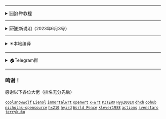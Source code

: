 


---

<details>
<summary>🆘各种教程</summary>
<br>
<br />
<br>

《[github actions编译教程](https://github.com/danshui-git/shuoming#%E7%BC%96%E8%AF%91%E6%95%99%E7%A8%8B)》

《[Amlogic、Rockchip系列固件打包设置教程](https://github.com/danshui-git/shuoming/blob/master/Amlogic.md)》

《[在线更新固件插件说明](https://github.com/danshui-git/shuoming/blob/master/%E5%AE%9A%E6%97%B6%E6%9B%B4%E6%96%B0%E6%8F%92%E4%BB%B6.md)》

<br />
</details>

---

<details>
<summary>🆙更新说明（2023年6月3号）</summary>

<br>

 2023年6月3号
 1、每次编译都自动检测一次上游仓库版本，上游有更新的话自动同步上游，同步分小版本和大版本，小版本不会改变您现有机型文件夹，不会改变【diy、files、patches、seed】等文件夹，大版本是直接把上游仓库整个覆盖您现的仓库，不管大小版本更新都会保留备份的，在根目录会多一个【backups】文件夹，里面就是您没更新之前的仓库所有文件
 
 2、diy-part.sh有修改，以前的个别控制都有改过，别拿以前的直接覆盖使用，重新设置一次吧
 
 3、取消了不使用我仓库插件包的选择了，现在必定使用我仓库的插件包，因为我这个仓库是带本地编译的，有这个选择在，要多写很多东西，烦，直接取消
 
 4、现在github删除文件夹都可以直接删除了，所以我以前的删除文件夹操作也取消了，只保留了建立机型文件夹的操作
 
 ---
 
2023年5月13号
 
 1、重新整理了所有源码的插件包，因技术有限，gl-ax1800源码增加不了docker，还有个别源码不能编译ssrplus和passwall的NaiveProxy，个别源码的vssr和istore可以编译成功，但是不能用，还有没有其他插件也存在此问题，等你们测试了
 
 2、gl-ax1800源码的固件不能直接进行转换成Xwrt的固件，安装的时候会出错，然后卡死了，如果你用的是gl-ax1800源码编译的固件要注意，想用Xwrt的固件的固件，就先随便把gl-ax1800源码编译的固件安装成其他任意作者的固件再安装Xwrt的固件
 
 3、把所有源码的主题插件都整理了一遍，因为有些主题太老了，支持不了好多现在新的插件，那些新插件名称在主题错位的还没啥，反正还能看到，能设置，很多主题直接是不显示该插件的存在，或者好多主题名字不一样，其实都是大同小异的主题，所以我那些主题干掉了。（18.06LUCI的主题比较好用的有 luci-theme-argon，luci-theme-design，luci-theme-opentopd，luci-theme-kucat，19.07之后的主题基本没几个可以选了，感谢这些主题作者的辛苦付出）
 
 4、不管源码里面有没有luci-theme-argon,我都替换成jerrykuku大佬的luci-theme-argon主题了
 
 5、自定义设置里面的（export Enable_IPV6_function="0"）、（export Enable_IPV4_function="0"）和（export Create_Ipv6_Lan="0"）只能三选一的开启，如果你都同时开启的话，只会选择启用（export Enable_IPV6_function="1"）
 
 6、每次安装固件完毕，就是跑完码后，该运行的运行，该咋滴咋滴，全部搞定后就会进行重启，跑完码后，如果你使用页面后台进入固件是可以的，但是进入后因为相隔几十秒后(全部东西运行完毕大概是20-30秒,东西多的话时间要增加一点点)会进行重启，所以有些人进入后，修改了东西，没保存设置，因为才几十秒，很快就过去了，来不及按保存，然后造成你以为你设置了东西，但是过一会发现又没设置的情况，因为你没按保存，固件就重启了，应该要等重启后再来慢慢设置，如果请大家发现这个问题的时候莫慌

---

2023年4月22号

1、把autobuild仓库合拼到了这里了，以前拉autobuild仓库的应该都不可以用了，请重新拉取这个仓库吧，以前老的build-actions仓库也要重新拉取新的build-actions仓库使用（请不要继续拉取autobuild仓库使用，这个是我个人使用仓库）
 
2、编译教程全修改一遍了，看教程还不能启动编译的话，我只能说多看几次吧

3、增加了编译源码的选择，同作者源码的源码分支之间可以自由切换编译（每个作者源码的可支持选择什么分支，在settings.ini文件有写明）

4、晶晨系列固件不限制一个源码，理论上可以编译出rootfs.tar.gz包的，应该都可以打包使用，比较常用的有（天灵的openwrt-21.02分支、大雕的master分支、官方的master分支），固件编译跟打包分2次进行，这样免除了打包空间不足，或者编译+打包时间不足的问题，已经编译出了的rootfs.tar.gz可以使用手动启动打包程序，进行多次打包操作。（更新了amlogic和rockchip固件打包设置教程）
 
5、luci-app-oscam插件，云编译，编译不成功，云编译的时候切莫选择此插件，本地编译倒是可以编译成功。
 
6、大雕源码，有些机型编译增加mac80211驱动的时候会编译错误的，如果出现这个情况，自己带上日志找源码作者处理
 
7、我编译仓库里，增加大雕源码【gl-ax1800】分支选择，不是他 https://github.com/coolsnowwolf/lede 源码的分支，是他另外一个仓库 https://github.com/coolsnowwolf/openwrt-gl-ax1800 的源码，看他意思是专门给gl-ax1800路由器准备的，我看了下，也测试了一下，其实就是一个4.14内核的源码，有需要这个内核的朋友，也可以使用这个分支编译

</details>

---

<details>
<summary>✴️本地编译</summary>
<br>
<br />
<br>

《[本地Ubuntu一键编译OpenWrt固件](https://github.com/281677160/bendi)》

《[本地一键提取.config然后在云编译脚本使用](https://github.com/281677160/bendi)》

<br />
</details>

---

<details>
<summary>🏠Telegram群</summary>
<br>
<br />
 
《[Telegram聊天吹水群](https://t.me/heiheiheio)》

《[Telegram中文设置方法](https://github.com/danshui-git/shuoming/blob/master/tele.md)》

</details>

---

 ### 鸣谢！
 感谢以下各位大佬（排名无分先后）<br />
 
 [`coolsnowwolf`](https://github.com/coolsnowwolf/lede/tree/master)
 [`Lienol`](https://github.com/Lienol/openwrt/tree/21.02)
 [`immortalwrt`](https://github.com/immortalwrt/immortalwrt)
 [`openwrt`](https://github.com/openwrt/openwrt)
 [`x-wrt`](https://github.com/x-wrt/x-wrt)
 [`P3TERX`](https://github.com/P3TERX/Actions-OpenWrt)
 [`Hyy2001X`](https://github.com/Hyy2001X/AutoBuild-Actions)
 [`dhxh`](https://github.com/dhxh/Openwrt-Build)
 [`ophub`](https://github.com/ophub/amlogic-s9xxx-openwrt)
 [`nicholas-opensource`](https://github.com/nicholas-opensource/OpenWrt-Autobuild)
 [`hx210`](#/README.md)
 [`hyird`](#/README.md)
 [`World Peace`](#/README.md)
 [`klever1988`](https://github.com/klever1988/cachewrtbuild)
 [`actions`](https://github.com/actions/upload-artifact)
 [`svenstaro`](https://github.com/svenstaro/upload-release-action)
 [`jerrykuku`](https://github.com/jerrykuku/luci-theme-argon)
